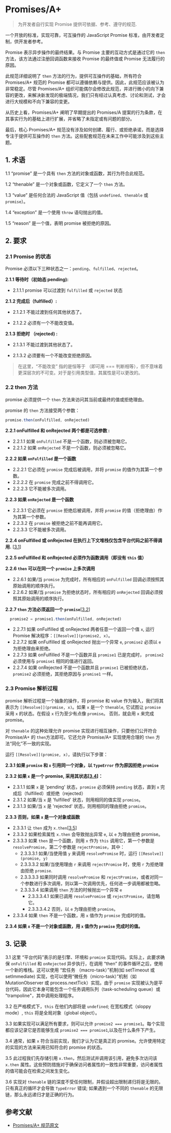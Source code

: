 # Promises/A+

> 为开发者自行实现 Promise 提供可依据、参考、遵守的规范.

一个开放的标准，实现可靠，可互操作的 JavaScript Promise 标准，由开发者定制，供开发者参考。

Promise 表示异步操作的最终结果。与 Promise 主要的互动方式是通过它的 `then` 方法，该方法通过注册回调函数来接收 Promise 的最终值或 Promise 无法履行的原因。

此规范详细说明了 `then` 方法的行为，提供可互操作的基础，所有符合 Promises/A+ 规范的 Promise 都可以遵循依赖与提供。因此，此规范应该被认为非常稳定。尽管 Promises/A+ 组织可能偶尔会修改此规范，并进行微小的向下兼容的更改，来解决新发现的极端情况，我们只有经过认真考虑、讨论和测试，才会进行大规模和不向下兼容的变更。

从历史上看，Promises/A+ 阐明了早期提出的 Promises/A 提案的行为条款，在其事实行为的基础上进行扩展，并省略了未指定或有问题的部分。

最后，核心 Promises/A+ 规范没有涉及如何创建、履行、或拒绝承诺，而是选择专注于提供可互操作的 `then` 方法。这些配套规范在未来工作中可能涉及到这些主题。

## 1. 术语

1.1 “promise” 是一个具有 `then` 方法的对象或函数，其行为符合此规范。

1.2 “thenable” 是一个对象或函数，它定义了一个 `then` 方法。

1.3 “value” 是任何合法的 JavaScript 值（包括 `undefined`、`thenable` 或 `promise`）。

1.4 “exception” 是一个使用 `throw` 语句抛出的值。

1.5 “reason” 是一个值，表明 promise 被拒绝的原因。

## 2. 要求

### 2.1 Promise 的状态

Promise 必须以下三种状态之一：`pending`、`fulfilled`、`rejected`。

**2.1.1 等待时（初始态 pending):**

  * 2.1.1.1 promise 可以过渡到 `fulfilled` 或 `rejected` 状态

**2.1.2 完成后（fulfilled）:**

  * 2.1.2.1 不能过渡到任何其他状态了。

  * 2.1.2.2 必须有一个不能改变值。

**2.1.3 拒绝时 （rejected) :**

  * 2.1.3.1 不能过渡到其他状态了。

  * 2.1.3.2 必须要有一个不能改变拒绝原因。

> 在这里，“不能改变” 指的是恒等于 （即可用 === 判断相等），但不意味着更深层次的不可变。对于是引用类型值，其属性是可以更改的。

### 2.2 then 方法

promise 必须提供一个 `then` 方法来访问其当前或最终的值或拒绝理由。

promise 的 `then` 方法接受两个参数：

```js
promise.then(onFulfilled, onRejected)
```

**2.2.1 onFulfilled 和 onRejected 两个都是可选参数 :**

  * 2.2.1.1 如果 `onFulfilled` 不是一个函数，则必须被忽略它。
  * 2.2.1.2 如果 `onRejected` 不是一个函数，则必须被忽略它。

**2.2.2 如果 `onFulfilled` 是一个函数**

  * 2.2.2.1 它必须在 `promise` 完成后被调用，并将 `promise` 的值作为其第一个参数。
  * 2.2.2.2 在 `promise` 完成之前不得调用它。
  * 2.2.2.3 它不能被多次调用。

**2.2.3 如果 `onRejected` 是一个函数**

  * 2.2.3.1 它必须在 `promise` 拒绝后被调用，并将 `promise` 的值（拒绝理由）作为其第一个参数。
  * 2.2.3.2 在 `promise` 被拒绝之前不能再调用它。
  * 2.2.3.3 它不能被多次调用。

**2.2.4 onFulfilled 或 onRejected 在执行上下文堆栈仅包含平台代码之前不得调用.** [[3.1]()]

**2.2.5 onFulfilled 和 onRejected 必须作为函数调用（即没有 `this` 值）**

**2.2.6 `then` 可以在同一个 `promise` 上多次调用**

  * 2.2.6.1 如果/当 `promise` 为完成时，所有相应的 `onFulfilled` 回调必须按照其原始调用的顺序执行。
  * 2.2.6.2 如果/当 `promise` 为拒绝状态时，所有相应的 `onRejected` 回调必须按照其原始调用的顺序执行。

**2.2.7 `then` 方法必须返回一个 `promise`**[[3.2]()]

```js
  promise2 = promise1.then(onFulfilled, onRejected)
```

  * 2.2.7.1 如果 onFulfilled 或 onRejected 两者任意一个返回一个值 `x`, 运行 Promise 解决程序：`[[Resolve]](promise2, x)`。
  * 2.2.7.2 如果 onFulfilled 或 onRejected 抛出一个异常 `e`, `promise2` 必须以 `e` 为拒绝理由来拒绝。
  * 2.2.7.3 如果 onFulfilled 不是一个函数并且 `promise1` 已是完成时， `promise2` 必须使用与 `promise1` 相同的值进行返回。
  * 2.2.7.4 如果 onRejected 不是一个函数并且 `promise1` 已被拒绝状态， `promise2` 必须拒绝，其拒绝原因与 `promise1` 一样。

### 2.3 Promise 解析过程

promise 解析过程是一个抽象的操作，将 promise 和 value 作为输入，我们将其表示为 `[[Resolve]](promise, x)`。如果 `x` 是一个 `thenable`, 它试图让 `promise` 采用 `x` 的状态。在假设 `x` 行为至少有点像 `promise`。 否则，就会用 `x` 来完成 promise。

对 `thenable` 的这种处理允许 promise 实现进行相互操作，只要他们公开符合 Promise/A+ 的 `then`方法即可。它还允许 Promise/A+ 实现使用合理的 `then` 方法“同化”不一致的实现。

运行 `[[Resolve]](promise, x)`，请执行以下步骤：

**2.3.1 如果 `promise` 和 `x` 引用同一个对象，以 `TypeError` 作为原因拒绝 `promise`**

**2.3.2 如果 `x` 是一个 promise, 采用其状态[[3.4]()]：**

  * 2.3.1.1 如果 `x` 是 'pending' 状态，`promise` 必须保持 `pending` 状态，直到 `x` 完成后（fulfilled）或拒绝（rejected）
  * 2.3.1.2 如果/当 `x` 是 'fulfilled' 状态，则用相同的值实现 `promise`。
  * 2.3.1.3 如果/当 `x` 是 'rejected' 状态，则用相同的理由拒绝 `promise`。

**2.3.3 否则，如果 `x` 是一个对象或函数**

  * 2.3.3.1 让 `then` 成为 `x.then`[[3.5]()]
  * 2.3.3.2 如果检索属性 `x.then` 会导致抛出异常 `e`, 以 `e` 为理由拒绝 promise。
  * 2.3.3.3 如果 `then` 是一个函数，则用 `x` 作为 `this` 调用它，第一个参数是 `resolvePromise`，第二个参数是 `rejectPromise`，其中：
    * 2.3.3.3.1 如果/当使用值 `y` 来调用 `resolvePromise` 时，运行 `[[Resolve]](promise, y)`
    * 2.3.3.3.2 如果/当使用理由 `r` 来调用 `rejectPromise` 时，使用 `r` 为拒绝理由拒绝 `promise`.
    * 2.3.3.3.3 如果同时调用 `resolvePromise` 和 `rejectPromise`，或者对同一个参数进行多次调用，则以第一次调用优先，任何进一步调用都被忽略。
    * 2.3.3.3.4 如果调用 `then` 方法的时候抛出一个异常 `e`
      * 2.3.3.3.4.1 如果已调用 `resolvePromise` 或 `rejectPromise`，请忽略它。
      * 2.3.3.3.4.2 否则，以 `e` 为理由拒绝 `promise`。
  * 2.3.3.4 如果 `then` 不是一个函数，用 `x` 值作为 `promise` 完成时的值。

**2.3.4 如果 `x` 不是一个对象或函数，用 `x` 值作为 `promise` 完成时的值。**

## 3. 记录

3.1 这里 “平台代码”表示的是引擎、环境和 `promise` 实现代码。实际上，此要求确保 `onFulfilled` 和 `onRejected` 异步执行，在调用 “then” 的事件循环之后，使用一个新的堆栈。这可以使用 “宏任务
（macro-task）”机制(如 setTimeout 或 setImmediate) 实现，也可以使用“微任务（micro-task）”机制（如 MutationObserver 或 process.nextTick）实现。由于 `promise` 实现被认为是平台代码，因此它本身可能包含一个任务调用队列（task-scheduling queue）或 "trampoline"，其中调用处理程序。

3.2 在严格模式下，`this` 在他们内部将是 `undefined`; 在宽松模式（sloppy mode）, `this` 将是全局对象（global object）。

3.3 如果实现可以满足所有要求，则可以允许 `promise2 === promise1`。每个实现都应该记录它是否能够生成 `promise2 === promise1`,以及在什么条件下产生。

3.4 通常，如果 `x` 符合当前实现，我们才认为它是真正的 promise。允许使用特定的实现的方法来采用已知符合的 promise 的状态。

3.5 此过程我们先存储引用 `x.then`，然后测试并调用该引用，避免多次访问该 `x.then` 属性。这些预防措施对于确保访问者属性的一致性非常重要，访问者属性的值可能会在检索之间发生变化。

3.6 实现对 `thenable` 链的深度不受任何限制，并假设超出限制递归将是无限的。只有真正的循环才会导致 `TypeError` 错误; 如果遇到一个不同的 `thenable` 的无限链，那么永远递归才是正确的行为。

## 参考文献

* [Promises/A+ 规范原文](https://promisesaplus.com/)

